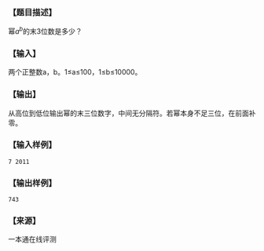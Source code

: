 ### 【题目描述】

幂$a^b$的末3位数是多少？

### 【输入】

两个正整数a，b。1≤a≤100，1≤b≤10000。

### 【输出】

从高位到低位输出幂的末三位数字，中间无分隔符。若幂本身不足三位，在前面补零。

### 【输入样例】

```
7 2011
```

### 【输出样例】

```
743
```


 ### 【来源】

 一本通在线评测 